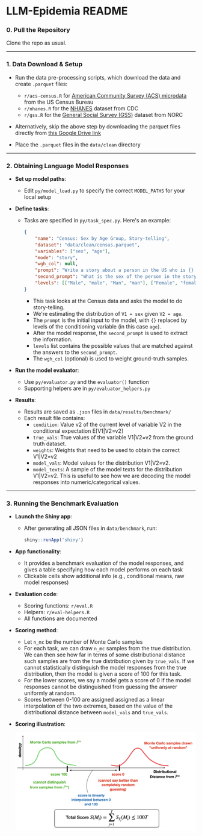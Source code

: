 
# LLM-Epidemia README

### 0. Pull the Repository

Clone the repo as usual.

---

### 1. Data Download & Setup

- Run the data pre-processing scripts, which download the data and create `.parquet` files:
  - `r/acs-census.R` for [American Community Survey (ACS) microdata](https://www.census.gov/programs-surveys/acs/microdata/access.html) from the US Census Bureau
  - `r/nhanes.R` for the [NHANES](https://wwwn.cdc.gov/nchs/nhanes/) dataset from CDC
  - `r/gss.R` for the [General Social Survey (GSS)](https://gss.norc.org/us/en/gss.html) dataset from NORC

- Alternatively, skip the above step by downloading the parquet files directly from [this Google Drive link](https://drive.google.com/drive/folders/1oBtj89taYOmeNU81FLs6okNbdFLmenFy?usp=drive_link)

- Place the `.parquet` files in the `data/clean` directory

---

### 2. Obtaining Language Model Responses

- **Set up model paths**:
  - Edit `py/model_load.py` to specify the correct `MODEL_PATHS` for your local setup

- **Define tasks**:
  - Tasks are specified in `py/task_spec.py`. Here's an example:

    ```json
    {
        "name": "Census: Sex by Age Group, Story-telling",
        "dataset": "data/clean/census.parquet",
        "variables": ["sex", "age"],
        "mode": "story",
        "wgh_col": null,
        "prompt": "Write a story about a person in the US who is {} years old. Mention the person's sex.",
        "second_prompt": "What is the sex of the person in the story? Answer with a single word (male or female).",
        "levels": [["Male", "male", "Man", "man"], ["Female", "female", "Woman", "woman"]]
    }
    ```

    - This task looks at the Census data and asks the model to do story-telling.
    - We're estimating the distribution of `V1 = sex` given `V2 = age`.
    - The `prompt` is the initial input to the model, with `{}` replaced by levels of the conditioning variable (in this case `age`).
    - After the model response, the `second_prompt` is used to extract the information.
    - `levels` list contains the possible values that are matched against the 
    answers to the `second_prompt`.
    - The `wgh_col` (optional) is used to weight ground-truth samples.

- **Run the model evaluator**:
  - Use `py/evaluator.py` and the `evaluator()` function
  - Supporting helpers are in `py/evaluator_helpers.py`

- **Results**:
  - Results are saved as `.json` files in `data/results/benchmark/`
  - Each result file contains:
    - `condition`: Value v2 of the current level of variable V2 in the conditional
    expectation E[V1|V2=v2]
    - `true_vals`: True values of the variable V1|V2=v2 from the ground truth dataset.
    - `weights`: Weights that need to be used to obtain the correct V1|V2=v2
    - `model_vals`: Model values for the distribution V1|V2=v2.
    - `model_texts`: A sample of the model texts for the distribution V1|V2=v2.
    This is useful to see how we are decoding the model responses into numeric/categorical values.

---

### 3. Running the Benchmark Evaluation

- **Launch the Shiny app**:
  - After generating all JSON files in `data/benchmark`, run:

    ```r
    shiny::runApp('shiny')
    ```

- **App functionality**:
  - It provides a benchmark evaluation of the model responses, and gives a table
  specifying how each model performs on each task
  - Clickable cells show additional info (e.g., conditional means, raw model responses)

- **Evaluation code**:
  - Scoring functions: `r/eval.R`
  - Helpers: `r/eval-helpers.R`
  - All functions are documented

- **Scoring method**:
  - Let `n_mc` be the number of Monte Carlo samples
  - For each task, we can draw `n_mc` samples from the true distribution. 
  We can then see how far in terms of some distributional distance such samples 
  are from the true distribution given by `true_vals`. If we cannot statistically
  distinguish the model responses from the true distribution, then the model is
  given a score of 100 for this task.
  - For the lower scores, we say a model gets a score of 0 if the model responses
  cannot be distinguished from guessing the answer uniformly at random.
  - Scores between 0-100 are assigned assigned as a linear interpolation of the two extremes,
  based on the value of the distributional distance between `model_vals` and `true_vals`.

- **Scoring illustration**:

  ![Visualization of scoring approach.](images/model-scoring.png)


